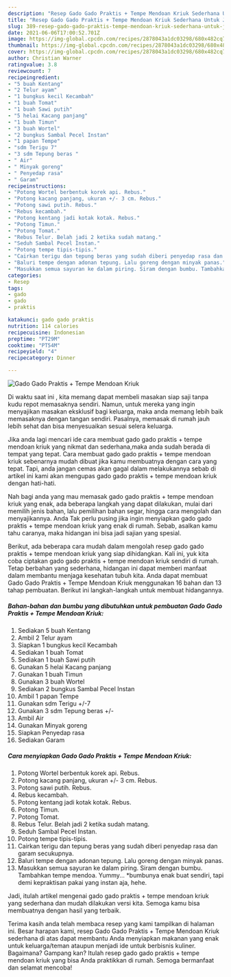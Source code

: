 ```yaml
---
description: "Resep Gado Gado Praktis + Tempe Mendoan Kriuk Sederhana Untuk Jualan"
title: "Resep Gado Gado Praktis + Tempe Mendoan Kriuk Sederhana Untuk Jualan"
slug: 389-resep-gado-gado-praktis-tempe-mendoan-kriuk-sederhana-untuk-jualan
date: 2021-06-06T17:00:52.701Z
image: https://img-global.cpcdn.com/recipes/2878043a1dc03298/680x482cq70/gado-gado-praktis-tempe-mendoan-kriuk-foto-resep-utama.jpg
thumbnail: https://img-global.cpcdn.com/recipes/2878043a1dc03298/680x482cq70/gado-gado-praktis-tempe-mendoan-kriuk-foto-resep-utama.jpg
cover: https://img-global.cpcdn.com/recipes/2878043a1dc03298/680x482cq70/gado-gado-praktis-tempe-mendoan-kriuk-foto-resep-utama.jpg
author: Christian Warner
ratingvalue: 3.8
reviewcount: 7
recipeingredient:
- "5 buah Kentang"
- "2 Telur ayam"
- "1 bungkus kecil Kecambah"
- "1 buah Tomat"
- "1 buah Sawi putih"
- "5 helai Kacang panjang"
- "1 buah Timun"
- "3 buah Wortel"
- "2 bungkus Sambal Pecel Instan"
- "1 papan Tempe"
- "sdm Terigu 7"
- "3 sdm Tepung beras "
- " Air"
- " Minyak goreng"
- " Penyedap rasa"
- " Garam"
recipeinstructions:
- "Potong Wortel berbentuk korek api. Rebus."
- "Potong kacang panjang, ukuran +/- 3 cm. Rebus."
- "Potong sawi putih. Rebus."
- "Rebus kecambah."
- "Potong kentang jadi kotak kotak. Rebus."
- "Potong Timun."
- "Potong Tomat."
- "Rebus Telur. Belah jadi 2 ketika sudah matang."
- "Seduh Sambal Pecel Instan."
- "Potong tempe tipis-tipis."
- "Cairkan terigu dan tepung beras yang sudah diberi penyedap rasa dan garam secukupnya."
- "Baluri tempe dengan adonan tepung. Lalu goreng dengan minyak panas."
- "Masukkan semua sayuran ke dalam piring. Siram dengan bumbu. Tambahkan tempe mendoa. Yummy... *bumbunya enak buat sendiri, tapi demi kepraktisan pakai yang instan aja, hehe."
categories:
- Resep
tags:
- gado
- gado
- praktis

katakunci: gado gado praktis 
nutrition: 114 calories
recipecuisine: Indonesian
preptime: "PT29M"
cooktime: "PT54M"
recipeyield: "4"
recipecategory: Dinner

---
```



![Gado Gado Praktis + Tempe Mendoan Kriuk](https://img-global.cpcdn.com/recipes/2878043a1dc03298/680x482cq70/gado-gado-praktis-tempe-mendoan-kriuk-foto-resep-utama.jpg)

Di waktu  saat ini , kita memang dapat membeli masakan siap saji tanpa kudu repot memasaknya sendiri. Namun, untuk mereka yang ingin menyajikan masakan eksklusif bagi keluarga, maka anda memang lebih baik memasaknya dengan tangan sendiri. Pasalnya, memasak di rumah jauh lebih sehat dan bisa menyesuaikan sesuai selera keluarga.

Jika anda lagi mencari ide cara membuat gado gado praktis + tempe mendoan kriuk yang nikmat dan sederhana,maka anda sudah berada di tempat yang tepat. Cara membuat gado gado praktis + tempe mendoan kriuk  sebenarnya mudah dibuat jika kamu membuatnya dengan cara yang tepat. Tapi, anda jangan cemas akan gagal dalam melakukannya 
sebab di artikel ini kami akan mengupas gado gado praktis + tempe mendoan kriuk dengan hati-hati.  



Nah bagi anda yang mau memasak gado gado praktis + tempe mendoan kriuk yang enak, ada beberapa langkah yang dapat dilakukan, mulai dari memilih jenis bahan, lalu pemilihan bahan segar, hingga cara mengolah dan menyajikannya. Anda Tak perlu pusing jika ingin menyiapkan gado gado praktis + tempe mendoan kriuk yang enak di rumah. Sebab, asalkan kamu  tahu caranya, maka hidangan ini bisa jadi sajian yang spesial.

Berikut, ada beberapa cara mudah dalam mengolah resep gado gado praktis + tempe mendoan kriuk yang siap dihidangkan. Kali ini, yuk kita coba ciptakan gado gado praktis + tempe mendoan kriuk sendiri di rumah. Tetap berbahan yang sederhana, hidangan ini dapat memberi manfaat dalam membantu menjaga kesehatan tubuh kita. Anda dapat membuat Gado Gado Praktis + Tempe Mendoan Kriuk menggunakan 16 bahan dan 13 tahap pembuatan. Berikut ini langkah-langkah untuk membuat hidangannya.

<!--inarticleads1-->

##### Bahan-bahan dan bumbu yang dibutuhkan untuk pembuatan Gado Gado Praktis + Tempe Mendoan Kriuk:

1. Sediakan 5 buah Kentang
1. Ambil 2 Telur ayam
1. Siapkan 1 bungkus kecil Kecambah
1. Sediakan 1 buah Tomat
1. Sediakan 1 buah Sawi putih
1. Gunakan 5 helai Kacang panjang
1. Gunakan 1 buah Timun
1. Gunakan 3 buah Wortel
1. Sediakan 2 bungkus Sambal Pecel Instan
1. Ambil 1 papan Tempe
1. Gunakan sdm Terigu +/-7
1. Gunakan 3 sdm Tepung beras +/-
1. Ambil  Air
1. Gunakan  Minyak goreng
1. Siapkan  Penyedap rasa
1. Sediakan  Garam




<!--inarticleads2-->

##### Cara menyiapkan Gado Gado Praktis + Tempe Mendoan Kriuk:

1. Potong Wortel berbentuk korek api. Rebus.
1. Potong kacang panjang, ukuran +/- 3 cm. Rebus.
1. Potong sawi putih. Rebus.
1. Rebus kecambah.
1. Potong kentang jadi kotak kotak. Rebus.
1. Potong Timun.
1. Potong Tomat.
1. Rebus Telur. Belah jadi 2 ketika sudah matang.
1. Seduh Sambal Pecel Instan.
1. Potong tempe tipis-tipis.
1. Cairkan terigu dan tepung beras yang sudah diberi penyedap rasa dan garam secukupnya.
1. Baluri tempe dengan adonan tepung. Lalu goreng dengan minyak panas.
1. Masukkan semua sayuran ke dalam piring. Siram dengan bumbu. Tambahkan tempe mendoa. Yummy... *bumbunya enak buat sendiri, tapi demi kepraktisan pakai yang instan aja, hehe.




Jadi, itulah artikel mengenai  gado gado praktis + tempe mendoan kriuk  yang sederhana dan mudah dilakukan versi kita. Semoga kamu bisa membuatnya dengan hasil yang terbaik. 

Terima kasih anda telah membaca resep yang kami tampilkan di halaman ini. Besar harapan kami, resep  Gado Gado Praktis + Tempe Mendoan Kriuk sederhana di atas dapat membantu Anda menyiapkan makanan yang enak untuk keluarga/teman ataupun menjadi ide untuk berbisnis kuliner. Bagaimana? Gampang kan? Itulah resep gado gado praktis + tempe mendoan kriuk yang bisa Anda praktikkan di rumah. Semoga bermanfaat dan selamat mencoba!

